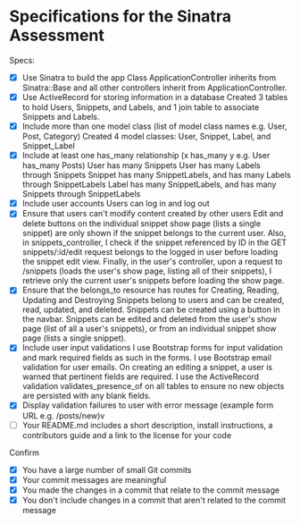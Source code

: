 # Specifications for the Sinatra Assessment

Specs:
- [X] Use Sinatra to build the app
Class ApplicationController inherits from Sinatra::Base and all other controllers inherit from ApplicationController.
- [X] Use ActiveRecord for storing information in a database
Created 3 tables to hold Users, Snippets, and Labels, and 1 join table to associate Snippets and Labels.
- [X] Include more than one model class (list of model class names e.g. User, Post, Category)
Created 4 model classes: User, Snippet, Label, and Snippet_Label
- [X] Include at least one has_many relationship (x has_many y e.g. User has_many Posts)
User has many Snippets
User has many Labels through Snippets
Snippet has many SnippetLabels, and has many Labels through SnippetLabels
Label has many SnippetLabels, and has many Snippets through SnippetLabels
- [X] Include user accounts
Users can log in and log out
- [X] Ensure that users can't modify content created by other users
Edit and delete buttons on the individual snippet show page (lists a single snippet) are only shown if the snippet belongs to the current user. Also, in snippets_controller, I check if the snippet referenced by ID in the GET snippets/:id/edit request belongs to the logged in user before loading the snippet edit view. Finally, in the user's controller, upon a request to /snippets (loads the user's show page, listing all of their snippets), I retrieve only the current user's snippets before loading the show page.
- [X] Ensure that the belongs_to resource has routes for Creating, Reading, Updating and Destroying
Snippets belong to users and can be created, read, updated, and deleted. Snippets can be created using a button in the navbar. Snippets can be edited and deleted from the user's show page (list of all a user's snippets), or from an individual snippet show page (lists a single snippet).
- [X] Include user input validations
I use Bootstrap forms for input validation and mark required fields as such in the forms. I use Bootstrap email validation for user emails. On creating an editing a snippet, a user is warned that pertinent fields are required. I use the ActiveRecord validation validates_presence_of on all tables to ensure no new objects are persisted with any blank fields.
- [X] Display validation failures to user with error message (example form URL e.g. /posts/new)v
- [ ] Your README.md includes a short description, install instructions, a contributors guide and a link to the license for your code

Confirm
- [X] You have a large number of small Git commits
- [X] Your commit messages are meaningful
- [X] You made the changes in a commit that relate to the commit message
- [X] You don't include changes in a commit that aren't related to the commit message
